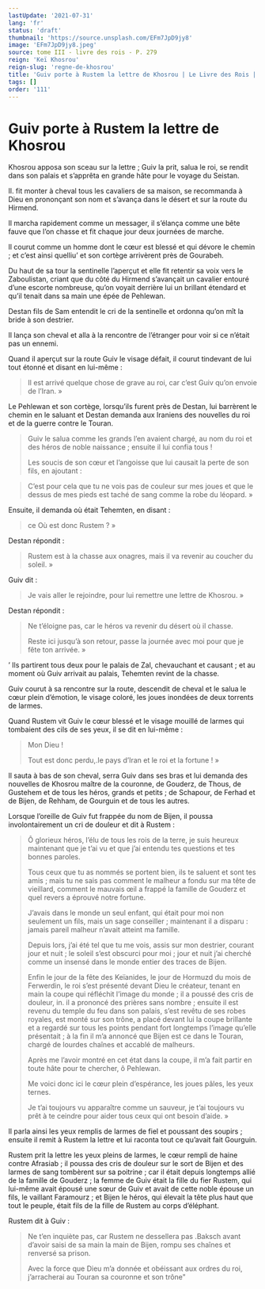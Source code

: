 ```yaml
---
lastUpdate: '2021-07-31'
lang: 'fr'
status: 'draft'
thumbnail: 'https://source.unsplash.com/EFm7JpD9jy8'
image: 'EFm7JpD9jy8.jpeg'
source: tome III - livre des rois - P. 279
reign: 'Keï Khosrou'
reign-slug: 'regne-de-khosrou'
title: 'Guiv porte à Rustem la lettre de Khosrou | Le Livre des Rois | Shâhnâmeh'
tags: []
order: '111'
---
```


<!-- LTeX: language=fr -->

# Guiv porte à Rustem la lettre de Khosrou

Khosrou apposa son sceau sur la lettre ; Guiv la prit, salua le roi, se rendit dans son palais et s’apprêta en grande hâte pour le voyage du Seistan.

Il. fit monter à cheval tous les cavaliers de sa maison, se recommanda à Dieu en prononçant son nom et s’avança dans le désert et sur la route du Hirmend.

Il marcha rapidement comme un messager, il s’élança comme une bête fauve que l’on chasse et fit chaque jour deux journées de marche.

Il courut comme un homme dont le cœur est blessé et qui dévore le chemin ; et c’est ainsi quelliu’ et son cortège arrivèrent près de Gourabeh.

Du haut de sa tour la sentinelle l’aperçut et elle fit retentir sa voix vers le Zaboulistan, criant que du côté du Hirmend s’avançait un cavalier entouré d’une escorte nombreuse, qu’on voyait derrière lui un brillant étendard et qu’il tenait dans sa main une épée de Pehlewan.

Destan fils de Sam entendit le cri de la sentinelle et ordonna qu’on mît la bride à son destrier.

Il lança son cheval et alla à la rencontre de l’étranger pour voir si ce n’était pas un ennemi.

Quand il aperçut sur la route Guiv le visage défait, il courut tindevant de lui tout étonné et disant en lui-même :

> Il est arrivé quelque chose de grave au roi, car c’est Guiv qu’on envoie de l’Iran. »

Le Pehlewan et son cortège, lorsqu’ils furent près de Destan, lui barrèrent le chemin en le saluant et Destan demanda aux Iraniens des nouvelles du roi et de la guerre contre le Touran.
>
> Guiv le salua comme les grands l’en avaient chargé, au nom du roi et des héros de noble naissance ; ensuite il lui confia tous !
>
> Les soucis de son cœur et l’angoisse que lui causait la perte de son fils, en ajoutant :

> C’est pour cela que tu ne vois pas de couleur sur mes joues et que le dessus de mes pieds est taché de sang comme la robe du léopard. »

Ensuite, il demanda où était Tehemten, en disant :

> ce Où est donc Rustem ? »

Destan répondit :

> Rustem est à la chasse aux onagres, mais il va revenir au coucher du soleil. »

Guiv dit :

> Je vais aller le rejoindre, pour lui remettre une lettre de Khosrou. »

Destan répondit :

> Ne t’éloigne pas, car le héros va revenir du désert où il chasse.
>
> Reste ici jusqu’à son retour, passe la journée avec moi pour que je fête ton arrivée. »

’
Ils partirent tous deux pour le palais de Zal, chevauchant et causant ; et au moment où Guiv arrivait au palais, Tehemten revint de la chasse.

Guiv courut à sa rencontre sur la route, descendit de cheval et le salua le cœur plein d’émotion, le visage coloré, les joues inondées de deux torrents de larmes.

Quand Rustem vit Guiv le cœur blessé et le visage mouillé de larmes qui tombaient des cils de ses yeux, il se dit en lui-même :

> Mon Dieu !
>
> Tout est donc perdu,.le pays d’Iran et le roi et la fortune ! »

Il sauta à bas de son cheval, serra Guiv dans ses bras et lui demanda des nouvelles de Khosrou maître de la couronne, de Gouderz, de Thous, de Gustehem et de tous les héros, grands et petits ; de Schapour, de Ferhad et de Bijen, de Rehham, de Gourguin et de tous les autres.

Lorsque l’oreille de Guiv fut frappée du nom de Bijen, il poussa involontairement un cri de douleur et dit à Rustem :

> Ô glorieux héros, l’élu de tous les rois de la terre, je suis heureux maintenant que je t’ai vu et que j’ai entendu tes questions et tes bonnes paroles.
>
> Tous ceux que tu as nommés se portent bien, ils te saluent et sont tes amis ; mais tu ne sais pas comment le malheur a fondu sur ma tête de vieillard, comment le mauvais œil a frappé la famille de Gouderz et quel revers a éprouvé notre fortune.
>
> J’avais dans le monde un seul enfant, qui était pour moi non seulement un fils, mais un sage conseiller ; maintenant il a disparu : jamais pareil malheur n’avait atteint ma famille.
>
> Depuis lors, j’ai été tel que tu me vois, assis sur mon destrier, courant jour et nuit ; le soleil s’est obscurci pour moi ; jour et nuit j’ai cherché comme un insensé dans le monde entier des traces de Bijen.
>
> Enfin le jour de la fête des Keïanides, le jour de Hormuzd du mois de Ferwerdin, le roi s’est présenté devant Dieu le créateur, tenant en main la coupe qui réfléchit l’image du monde ; il a poussé des cris de douleur, in. il a prononcé des prières sans nombre ; ensuite il est revenu du temple du feu dans son palais, s’est revêtu de ses robes royales, est monté sur son trône, a placé devant lui la coupe brillante et a regardé sur tous les points pendant fort longtemps l’image qu’elle présentait ; à la fin il m’a annoncé que Bijen est ce dans le Touran, chargé de lourdes chaînes et accablé de malheurs.
>
> Après me l’avoir montré en cet état dans la coupe, il m’a fait partir en toute hâte pour te chercher, ô Pehlewan.
>
> Me voici donc ici le cœur plein d’espérance, les joues pâles, les yeux ternes.
>
> Je t’ai toujours vu apparaître comme un sauveur, je t’ai toujours vu prêt à te ceindre pour aider tous ceux qui ont besoin d’aide. »

Il parla ainsi les yeux remplis de larmes de fiel et poussant des soupirs ; ensuite il remit à Rustem la lettre et lui raconta tout ce qu’avait fait Gourguin.

Rustem prit la lettre les yeux pleins de larmes, le cœur rempli de haine contre Afrasiab ; il poussa des cris de douleur sur le sort de Bijen et des larmes de sang tombèrent sur sa poitrine ; car il était depuis longtemps allié de la famille de Gouderz ; la femme de Guiv était la fille du fier Rustem, qui lui-même avait épousé une sœur de Guiv et avait de cette noble épouse un fils, le vaillant Faramourz ; et Bijen le héros, qui élevait la tête plus haut que tout le peuple, était fils de la fille de Rustem au corps d’éléphant.

Rustem dit à Guiv :

> Ne t’en inquiète pas, car Rustem ne dessellera pas .Baksch avant d’avoir saisi de sa main la main de Bijen, rompu ses chaînes et renversé sa prison.
>
> Avec la force que Dieu m’a donnée et obéissant aux ordres du roi, j’arracherai au Touran sa couronne et son trône"
